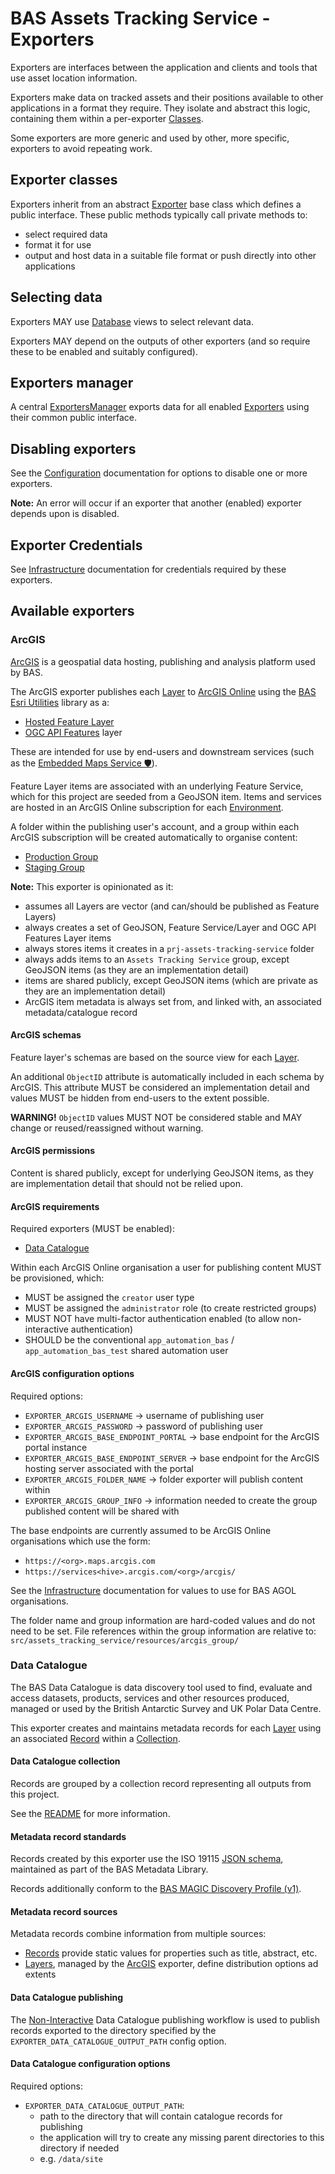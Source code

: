 # BAS Assets Tracking Service - Exporters

Exporters are interfaces between the application and clients and tools that use asset location information.

Exporters make data on tracked assets and their positions available to other applications in a format they require.
They isolate and abstract this logic, containing them within a per-exporter [Classes](#exporter-classes).

Some exporters are more generic and used by other, more specific, exporters to avoid repeating work.

## Exporter classes

Exporters inherit from an abstract [Exporter](../src/assets_tracking_service/exporters/base_exporter.py) base class
which defines a public interface. These public methods typically call private methods to:

- select required data
- format it for use
- output and host data in a suitable file format or push directly into other applications

## Selecting data

Exporters MAY use [Database](./implementation.md#database) views to select relevant data.

Exporters MAY depend on the outputs of other exporters (and so require these to be enabled and suitably configured).

## Exporters manager

A central [ExportersManager](../src/assets_tracking_service/exporters/exporters_manager.py) exports data for all
enabled [Exporters](#exporter-classes) using their common public interface.

## Disabling exporters

See the [Configuration](./config.md) documentation for options to disable one or more exporters.

**Note:** An error will occur if an exporter that another (enabled) exporter depends upon is disabled.

## Exporter Credentials

See [Infrastructure](./infrastructure.md#exporters) documentation for credentials required by these exporters.

## Available exporters

### ArcGIS

[ArcGIS](https://www.arcgis.com/) is a geospatial data hosting, publishing and analysis platform used by BAS.

The ArcGIS exporter publishes each [Layer](./data-model.md#layer) to [ArcGIS Online](https://www.arcgis.com) using the
[BAS Esri Utilities](./libraries.md#bas-esri-utilities) library as a:

- [Hosted Feature Layer](https://doc.arcgis.com/en/arcgis-online/reference/feature-layers.htm#ESRI_SECTION1_26EBAE21F63042B9A51A4312A08A1B25)
- [OGC API Features](https://enterprise.arcgis.com/en/server/latest/publish-services/linux/ogc-features-service.htm) layer

These are intended for use by end-users and downstream services (such as the
[Embedded Maps Service 🛡️](https://gitlab.data.bas.ac.uk/MAGIC/embedded-maps)).

Feature Layer items are associated with an underlying Feature Service, which for this project are seeded from a
GeoJSON item. Items and services are hosted in an ArcGIS Online subscription for each
[Environment](./infrastructure.md#environments).

A folder within the publishing user's account, and a group within each ArcGIS subscription will be created automatically
to organise content:

- [Production Group](https://bas.maps.arcgis.com/home/group.html?id=3d7f9fac347e413e8528656dfc3ab325#overview)
- [Staging Group](https://bas-test.maps.arcgis.com/home/group.html?id=abe005474c74419abc7671cdfd7f5d56)

**Note:** This exporter is opinionated as it:

- assumes all Layers are vector (and can/should be published as Feature Layers)
- always creates a set of GeoJSON, Feature Service/Layer and OGC API Features Layer items
- always stores items it creates in a `prj-assets-tracking-service` folder
- always adds items to an `Assets Tracking Service` group, except GeoJSON items (as they are an implementation detail)
- items are shared publicly, except GeoJSON items (which are private as they are an implementation detail)
- ArcGIS item metadata is always set from, and linked with, an associated metadata/catalogue record

#### ArcGIS schemas

Feature layer's schemas are based on the source view for each [Layer](./data-model.md#layer).

An additional `ObjectID` attribute is automatically included in each schema by ArcGIS. This attribute MUST be
considered an implementation detail and values MUST be hidden from end-users to the extent possible.

**WARNING!** `ObjectID` values MUST NOT be considered stable and MAY change or reused/reassigned without warning.

#### ArcGIS permissions

Content is shared publicly, except for underlying GeoJSON items, as they are implementation detail that should not be
relied upon.

#### ArcGIS requirements

Required exporters (MUST be enabled):

- [Data Catalogue](#data-catalogue)

Within each ArcGIS Online organisation a user for publishing content MUST be provisioned, which:

- MUST be assigned the `creator` user type
- MUST be assigned the `administrator` role (to create restricted groups)
- MUST NOT have multi-factor authentication enabled (to allow non-interactive authentication)
- SHOULD be the conventional `app_automation_bas` / `app_automation_bas_test`  shared automation user

#### ArcGIS configuration options

Required options:

- `EXPORTER_ARCGIS_USERNAME` -> username of publishing user
- `EXPORTER_ARCGIS_PASSWORD` -> password of publishing user
- `EXPORTER_ARCGIS_BASE_ENDPOINT_PORTAL` -> base endpoint for the ArcGIS portal instance
- `EXPORTER_ARCGIS_BASE_ENDPOINT_SERVER` -> base endpoint for the ArcGIS hosting server associated with the portal
- `EXPORTER_ARCGIS_FOLDER_NAME` -> folder exporter will publish content within
- `EXPORTER_ARCGIS_GROUP_INFO` -> information needed to create the group published content will be shared with

The base endpoints are currently assumed to be ArcGIS Online organisations which use the form:

- `https://<org>.maps.arcgis.com`
- `https://services<hive>.arcgis.com/<org>/arcgis/`

See the [Infrastructure](./infrastructure.md#exporters) documentation for values to use for BAS AGOL organisations.

The folder name and group information are hard-coded values and do not need to be set. File references within the
group information are relative to: `src/assets_tracking_service/resources/arcgis_group/`

### Data Catalogue

The BAS Data Catalogue is data discovery tool used to find, evaluate and access datasets, products, services and other
resources produced, managed or used by the British Antarctic Survey and UK Polar Data Centre.

This exporter creates and maintains metadata records for each [Layer](./data-model.md#layer) using an associated
[Record](./data-model.md#record) within a [Collection](#data-catalogue-collection).

#### Data Catalogue collection

Records are grouped by a collection record representing all outputs from this project.

See the [README](/README.md#data-access) for more information.

#### Metadata record standards

Records created by this exporter use the ISO 19115
[JSON schema](https://metadata-standards.data.bas.ac.uk/standards/iso-19115-19139#json-schemas), maintained as part of
the BAS Metadata Library.

Records additionally conform to the
[BAS MAGIC Discovery Profile (v1)](https://metadata-standards.data.bas.ac.uk/profiles/magic-discovery-v1).

#### Metadata record sources

Metadata records combine information from multiple sources:

- [Records](./data-model.md#record) provide static values for properties such as title, abstract, etc.
- [Layers](./data-model.md#layer), managed by the [ArcGIS](#arcgis) exporter, define distribution options ad extents

#### Data Catalogue publishing

The [Non-Interactive](https://github.com/antarctica/lantern/blob/main/docs/usage.md#non-interactive-record-publishing-workflow)
Data Catalogue publishing workflow is used to publish records exported to the directory specified by the
`EXPORTER_DATA_CATALOGUE_OUTPUT_PATH` config option.

#### Data Catalogue configuration options

Required options:

- `EXPORTER_DATA_CATALOGUE_OUTPUT_PATH`:
  - path to the directory that will contain catalogue records for publishing
  - the application will try to create any missing parent directories to this directory if needed
  - e.g. `/data/site`
